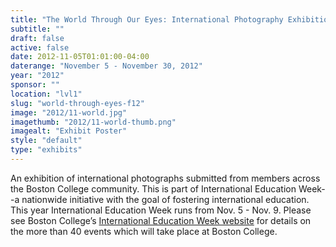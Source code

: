 ```yaml
---
title: "The World Through Our Eyes: International Photography Exhibition"
subtitle: ""
draft: false
active: false
date: 2012-11-05T01:01:00-04:00
daterange: "November 5 - November 30, 2012"
year: "2012"
sponsor: ""
location: "lvl1"
slug: "world-through-eyes-f12"
image: "2012/11-world.jpg"
imagethumb: "2012/11-world-thumb.png"
imagealt: "Exhibit Poster"
style: "default"
type: "exhibits"
---
```


An exhibition of international photographs submitted from members across the Boston College community. This is part of International Education Week--a nationwide initiative with the goal of fostering international education. This year International Education Week runs from Nov. 5 - Nov. 9. Please see Boston College&rsquo;s <a href="http://www.bc.edu/iew">International Education Week website</a> for details on the more than 40 events which will take place at Boston College.

<!--

Active:
  Yes (will appear on Exhibit's homepage)
  No (will not appear on Exhibit's homepage, but will appear in archives)

Gallery locations: 
  Burns Library (burns)
  Theology and Ministry Library (tml)
  O'Neill Level One (lvl1)
  O'Neill Level Three (lvl3)
  O'Neill Reading Room (reading)
  O'Neill Reading Room Back Wall (backwall)
  O'Neill Lobby (lobby)
  History Dept, Stokes Hall (stokes)
  Bapst Exhibits (bapsts)
  Archived Bapst Exhibits (bapstsarchive)
  
Need spaces for:

  Virtual Exhibits (virtual)
  Tip O'Neill (tiponeill)

Style:
  Poster on left, text on right (default)
  Poster on right, text on left (right)
  Poster large, centered above text (middle_top)
  Poster large, centered below text (middle_down)

Add'l images
  <img src="https://library.bc.edu/images/exhibits/XXXX/201X/00-XXXX.png" alt="words" class="float_left">
  <img src="https://library.bc.edu/images/exhibits/XXXX/201X/00-XXXX.png" alt="words" class="float_right">
  <img src="https://library.bc.edu/images/exhibits/XXXX/201X/00-XXXX.png" alt="words" class="center">

-->

